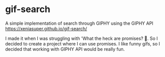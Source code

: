 # gif-search
A simple implementation of search through GIPHY using the GIPHY API
https://xeniasuper.github.io/gif-search/

I made it when I was struggling with 'What the heck are promises? 🤔. So I decided to create a project where I can use promises. I like funny gifs, so I decided that working with GIPHY API would be really fun.
